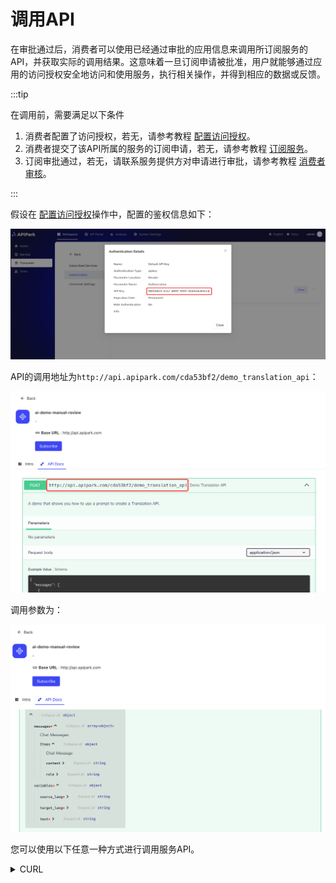 # 调用API

在审批通过后，消费者可以使用已经通过审批的应用信息来调用所订阅服务的API，并获取实际的调用结果。这意味着一旦订阅申请被批准，用户就能够通过应用的访问授权安全地访问和使用服务，执行相关操作，并得到相应的数据或反馈。



:::tip

在调用前，需要满足以下条件

1. 消费者配置了访问授权，若无，请参考教程 [配置访问授权](./authorization/README.md)。
2. 消费者提交了该API所属的服务的订阅申请，若无，请参考教程 [订阅服务](./consumers.md#订阅服务)。
3. 订阅审批通过，若无，请联系服务提供方对申请进行审批，请参考教程 [消费者审核](./services/review_consumers.md#消费者审核)。

:::

假设在 [配置访问授权](./authorization/README.md)操作中，配置的鉴权信息如下：

![](images/2024-10-28/31d63b4ae839da18f52312e9d6b311ffe9dcfd2c8bc4be7eb52768b11305a43d.png)  


API的调用地址为`http://api.apipark.com/cda53bf2/demo_translation_api`：

![](images/2024-10-28/5fbe42033e3fb02015f4ef886efd6b9d09ed560252a1fd2a35a94df3ebec5e16.png)  

调用参数为：

![](images/2024-10-28/fe183d96daf35641e393949163734fc109d5282cf90cac68047803a2f215cf7c.png)  

  

您可以使用以下任意一种方式进行调用服务API。

<details>
<summary>CURL</summary>

选择一台可访问分区网关节点的`服务器/虚拟机/PC`，执行下述命令：

```sh
curl -X POST -H "Authorization: 96f558e3-dcb7-4692-83f3-3043d4a83ee4" \
-H "Content-Type: application/json" -d "{\"messages\":[],\"variables\":{\"source_lang\":\"Chinese\",\"target_lang\":\"English\",\"text\":\"\"}}" \
http://api.apipark.com/cda53bf2/demo_translation_api
```

调用结果如图所示
![](images/2024-10-28/e6a7201e96b69e731a151ec5c3b2c2c3e45604659c4a562cd7860d923a48b4a9.png)  
<summary>Postman</summary>
填写鉴权信息，如下图
![](images/2024-10-28/441f6e996094f1a2e1742fd1ec2d313db96ef7d5d1bbded047afd0e768c5545c.png) 

填写请求体信息，如下图
![](images/2024-10-28/944082a67c0a94f4a9dea0d7e63ff04a436955e647cbd487e4a6f5c3f7aab52f.png)  

响应结果如下图：
![](images/2024-10-28/6cbf1f796110957fbacb7732aab4d86135d7be26eaba24861f4de09641f8944a.png)  


</details>